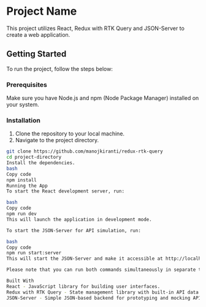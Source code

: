 # Project Name

This project utilizes React, Redux with RTK Query and JSON-Server to create a web application.

## Getting Started

To run the project, follow the steps below:

### Prerequisites

Make sure you have Node.js and npm (Node Package Manager) installed on your system.

### Installation

1. Clone the repository to your local machine.
2. Navigate to the project directory.

```bash
git clone https://github.com/manojkiranti/redux-rtk-query
cd project-directory
Install the dependencies.
bash
Copy code
npm install
Running the App
To start the React development server, run:

bash
Copy code
npm run dev
This will launch the application in development mode.

To start the JSON-Server for API simulation, run:

bash
Copy code
npm run start:server
This will start the JSON-Server and make it accessible at http://localhost:3005.

Please note that you can run both commands simultaneously in separate terminal windows to have a fully functional development environment.

Built With
React - JavaScript library for building user interfaces.
Redux with RTK Query - State management library with built-in API data fetching capabilities.
JSON-Server - Simple JSON-based backend for prototyping and mocking API responses.
